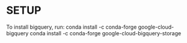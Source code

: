 # SETUP

To install bigquery, run:
conda install -c conda-forge google-cloud-bigquery
conda install -c conda-forge google-cloud-bigquery-storage
